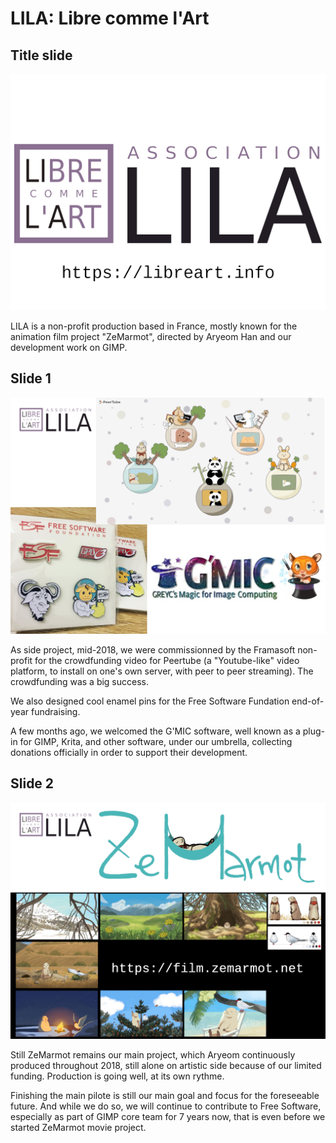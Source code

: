 # LILA: Libre comme l'Art

## Title slide

![](LILA-0.png)

LILA is a non-profit production based in France, mostly known for the
animation film project "ZeMarmot", directed by Aryeom Han and our
development work on GIMP.

## Slide 1

![](LILA-1.png)

As side project, mid-2018, we were commissionned by the Framasoft
non-profit for the crowdfunding video for Peertube (a "Youtube-like"
video platform, to install on one's own server, with peer to peer
streaming). The crowdfunding was a big success.

We also designed cool enamel pins for the Free Software Fundation
end-of-year fundraising.

A few months ago, we welcomed the G'MIC software, well known as a
plug-in for GIMP, Krita, and other software, under our umbrella,
collecting donations officially in order to support their development.

## Slide 2

![](LILA-2.png)

Still ZeMarmot remains our main project, which Aryeom continuously
produced throughout 2018, still alone on artistic side because of
our limited funding. Production is going well, at its own rythme.

Finishing the main pilote is still our main goal and focus for the
foreseeable future. And while we do so, we will continue to contribute
to Free Software, especially as part of GIMP core team for 7 years now,
that is even before we started ZeMarmot movie project.
